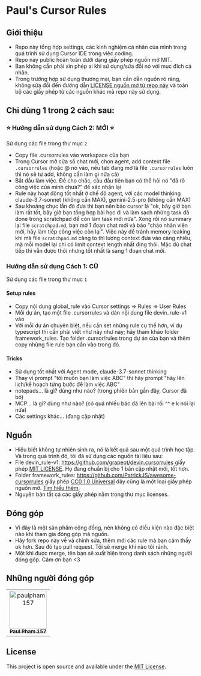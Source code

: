 # Paul's Cursor Rules

## Giới thiệu

- Repo này tổng hợp settings, các kinh nghiệm cá nhân của mình trong quá trình sử dụng Cursor IDE trong việc coding.
- Repo này public hoàn toàn dưới dạng giấy phép nguồn mở MIT.
- Bạn không cần phải xin phép ai khi sử dụng/sửa đổi nó với mục đích cá nhân.
- Trong trường hợp sử dụng thương mại, bạn cần dẫn nguồn rõ ràng, không sửa đổi đến đường dẫn <a href="https://github.com/paulpham157/paul-s-cursor-rules/blob/main/LICENSE">LICENSE nguồn mở từ repo này</a> và toàn bộ các giấy phép từ các nguồn khác mà repo này sử dụng.


## Chỉ dùng 1 trong 2 cách sau:

### ⭐ Hướng dẫn sử dụng Cách 2: MỚI ⭐
Sử dụng các file trong thư mục `2`

- Copy file .cursorrules vào workspace của bạn
- Trong Cursor mở cửa sổ chat mới, chọn agent, add context file `.cursorrules` (hoặc @ nó vào, nếu tab đang mở là file `.cursorrules` luôn thì nó sẽ tự add, không cần làm gì nữa cả)
- Bắt đầu làm việc. Để cho chắc, câu đầu tiên bạn có thể hỏi nó "đã rõ công việc của mình chưa?" để xác nhận lại
- Rule này hoạt động tốt nhất ở chế độ agent, với các model thinking claude-3.7-sonnet (không cần MAX), gemini-2.5-pro (không cần MAX)
- Sau khoảng chục lần đò đưa thì bạn nên bảo cursor là "ok, bây giờ bạn làm rất tốt, bây giờ bạn tổng hợp bài học đi và làm sạch những task đã done trong scratchpad để còn làm task mới nữa". Xong rồi nó summary lại file `scratchpad.md`, bạn mở 1 đoạn chat mới và bảo "chào nhân viên mới, hãy làm tiếp công việc còn lại". Việc này để tránh memory leaking khi mà file `scratchpad.md` càng to thì lượng context đưa vào càng nhiều, mà mỗi model lại chỉ có limit context length nhất địng thôi. Mặc dù chat tiếp thì vẫn được thôi nhưng tốt nhất là sang 1 đoạn chat mới.

### Hướng dẫn sử dụng Cách 1: CŨ
Sử dụng các file trong thư mục `1`

#### Setup rules

- Copy nội dung global_rule vào Cursor settings => Rules => User Rules
- Mỗi dự án, tạo một file .cursorrules và dán nội dung file devin_rule-v1 vào
- Với mỗi dự án chuyên biệt, nếu cần set những rule cụ thể hơn, ví dụ typescript thì cần phải viết như này như này; hãy tham khảo folder framework_rules. Tạo folder .cursor/rules trong dự án của bạn và thêm copy những file rule bạn cần vào trong đó.

#### Tricks

- Sử dụng tốt nhất với Agent mode, claude-3.7-sonnet thinking
- Thay vì prompt "tôi muốn bạn làm việc ABC" thì hãy prompt "hãy lên lịch/kế hoạch từng bước để làm việc ABC"
- notepads... là gì? dùng như nào? (trong phiên bản gần đây, Cursor đã bỏ)
- MCP... là gì? dùng như nào? (có quá nhiều bác đã lên bài rồi ^^ e k nói lại nữa)
- Các settings khác... (đang cập nhật)

## Nguồn

- Hiểu biết không tự nhiên sinh ra, nó là kết quả sau một quá trình học tập. Và trong quá trình đó, tôi đã sử dụng các nguồn tài liệu sau:
- File devin_rule-v1: https://github.com/grapeot/devin.cursorrules giấy phép <a href="https://github.com/grapeot/devin.cursorrules/blob/master/LICENSE">MIT LICENSE</a>. Họ đang chuẩn bị cho 1 bản cập nhật mới, tốt hơn.
- Folder framework_rules: https://github.com/PatrickJS/awesome-cursorrules giấy phép <a href="https://github.com/PatrickJS/awesome-cursorrules/blob/main/LICENSE">CC0 1.0 Universal</a> đây cũng là một loại giấy phép nguồn mở. <a href="https://creativecommons.org/publicdomain/zero/1.0/">Tìm hiểu thêm</a>.
- Nguyên bản tất cả các giấy phép nằm trong thư mục licenses.

## Đóng góp

- Vì đây là một sản phẩm cộng đồng, nên không có điều kiện nào đặc biệt nào khi tham gia đóng góp mã nguồn.
- Hãy fork repo này về và chỉnh sửa, thêm mới các rule mà bạn cảm thấy ok hơn. Sau đó tạo pull request. Tôi sẽ merge khi nào tôi rảnh.
- Một khi được merge, tên bạn sẽ xuất hiện trong danh sách những người đóng góp. Cảm ơn bạn <3

## Những người đóng góp

<!-- readme: contributors -start -->
<table>
	<tbody>
		<tr>
            <td align="center">
                <a href="https://github.com/paulpham157">
                    <img src="https://avatars.githubusercontent.com/u/68021190?v=4" width="100;" alt="paulpham157"/>
                    <br />
                    <sub><b>Paul Pham 157</b></sub>
                </a>
            </td>
		</tr>
	<tbody>
</table>
<!-- readme: contributors -end -->

## License

This project is open source and available under the <a href="https://github.com/paulpham157/paul-s-cursor-rules/blob/main/LICENSE">MIT License</a>.
